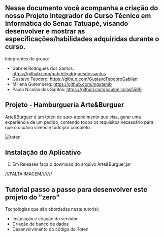 ## Nesse documento você acompanha a criação do nosso Projeto Integrador do Curso Técnico em Informática do Senac Tatuapé, visando desenvolver e mostrar as especificações/habilidades adquiridas durante o curso.

Integrantes do grupo: 

- Gabriel Rodrigues dos Santos: https://github.com/gabrielrodriguesdossantos
- Gustavo Teodoro: https://github.com/GustavoTeodoroGabilan
- Millena Gutemberg: https://github.com/mgutemb
- Paulo Nicolas dos Santos: https://github.com/paulonicolas5569


## Projeto - Hamburgueria Arte&Burguer

Arte&Burguer é um toten de auto-atendimento que visa, gerar uma experiência de um pedido, contendo todos os requisitos necessário para que o usuário vivêncie tudo por completo.

![toten](https://github.com/GustavoTeodoroGabilan/Art-Burguer/assets/115747310/738504d0-a7a5-446f-a371-f4365f53bdea)

## Instalação do Aplicativo
1. Em Releases faça o download do arquivo Arte&Burguer.jar

///FALTA IMAGEM///////


## Tutorial passo a passo para desenvolver este projeto do "zero"
Tecnologias que são abordadas neste tutorial:

- Instalação e criação do servidor
- Criação de banco de dados
- Desenvolvimento do código do Toten





